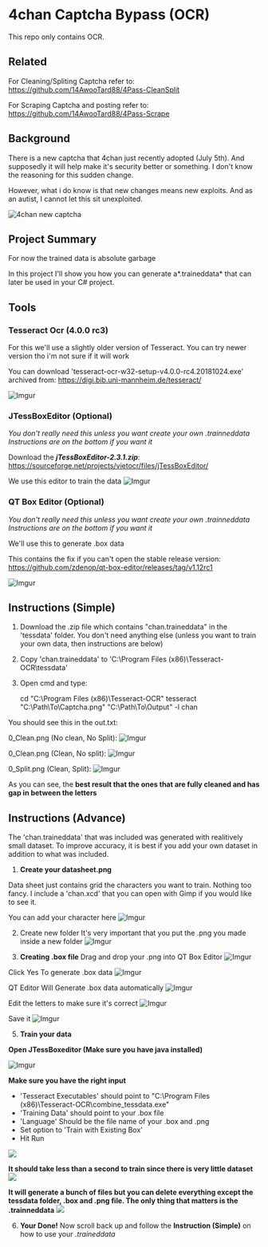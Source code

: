 # 4chan Captcha Bypass (OCR)

This repo only contains OCR.

## Related

For Cleaning/Spliting Captcha refer to:
https://github.com/14AwooTard88/4Pass-CleanSplit

For Scraping Captcha and posting refer to:
https://github.com/14AwooTard88/4Pass-Scrape


## Background
There is a new captcha that 4chan just recently adopted (July 5th). And supposedly it will help make it's security better or something. I don't know the reasoning for this sudden change.

However, what i do know is that new changes means new exploits. And as an autist, I cannot let this sit unexploited.

![4chan new captcha](https://i.imgur.com/SvYiJZi.png)


## Project Summary
For now the trained data is absolute garbage

In this project I'll show you how you can generate a*.traineddata* that can later be used in your C# project.

## Tools
### Tesseract Ocr (4.0.0 rc3)
For this we'll use a slightly older version of Tesseract. You can try newer version tho i'm not sure if it will work

You can download 'tesseract-ocr-w32-setup-v4.0.0-rc4.20181024.exe' archived from:
https://digi.bib.uni-mannheim.de/tesseract/

![Imgur](https://i.imgur.com/1SEwoDU.png)

### JTessBoxEditor (Optional)
*You don't really need this unless you want create your own .trainneddata
Instructions are on the bottom if you want it* 

Download the ***jTessBoxEditor-2.3.1.zip***:
https://sourceforge.net/projects/vietocr/files/jTessBoxEditor/

We use this editor to train the data
![Imgur](https://i.imgur.com/JcyaSZn.png)

### QT Box Editor (Optional)
*You don't really need this unless you want create your own .trainneddata
Instructions are on the bottom if you want it* 

We'll use this to generate .box data 

This contains the fix if you can't open the stable release version: 
https://github.com/zdenop/qt-box-editor/releases/tag/v1.12rc1

![Imgur](https://i.imgur.com/t1qg6j6.png)

## Instructions (Simple)
1. Download the .zip file which contains "chan.traineddata" in the 'tessdata' folder. You don't need anything else (unless you want to train your own data, then instructions are below)

2. Copy 'chan.traineddata' to 'C:\Program Files (x86)\Tesseract-OCR\tessdata'

2. Open cmd and type:

    cd "C:\Program Files (x86)\Tesseract-OCR"
    tesseract "C:\Path\To\Captcha.png" "C:\Path\To\Output" -l chan

You should see this in the out.txt:

0_Clean.png (No clean, No Split): 
![Imgur](https://i.imgur.com/r1HLB4x.png)

0_Clean.png (Clean, No split): 
![Imgur](https://i.imgur.com/YtOqim1.png)

0_Split.png (Clean, Split): 
![Imgur](https://i.imgur.com/VWvyWuh.png)

As you can see, the **best result that the ones that are fully cleaned and has gap in between the letters**

## Instructions (Advance)
The 'chan.traineddata' that was included was generated with realitively small dataset. To improve accuracy, it is best if you add your own dataset in addition to what was included.

1. **Create your datasheet.png**

Data sheet just contains grid the characters you want to train. Nothing too fancy. I include a 'chan.xcd' that you can open with Gimp if you would like to see it.

You can add your character here
![Imgur](https://i.imgur.com/Y3pu8jU.png)

2. Create new folder
It's very important that you put the .png you made inside a new folder
![Imgur](https://i.imgur.com/QU5tJad.png)



4.  **Creating .box file**
Drag and drop your .png into QT Box Editor
![Imgur](https://i.imgur.com/nnzPUEo.png)

Click Yes To generate .box data
![Imgur](https://i.imgur.com/IbrYFpL.png)

QT Editor Will Generate .box data automatically
![Imgur](https://i.imgur.com/2XWgCCZ.png)

Edit the letters to make sure it's correct
![Imgur](https://i.imgur.com/VWaGsPg.png)

Save it
![Imgur](https://i.imgur.com/lGNU0IA.png)

5. **Train your data**

**Open JTessBoxeditor (Make sure you have java installed)**

![Imgur](https://i.imgur.com/5qXotWF.png)

**Make sure you have the right input**
- 'Tesseract Executables' should point to "C:\Program Files (x86)\Tesseract-OCR\combine_tessdata.exe"
- 'Training Data' should point to your .box file
- 'Language' Should be the file name of your .box and .png 
- Set option to 'Train with Existing Box'
- Hit Run

![](https://i.imgur.com/GefClWb.png)

**It should take less than a second to train since there is very little dataset**
![](https://i.imgur.com/buZdZrs.png)

**It will generate a bunch of files but you can delete everything except the tessdata folder, .box and .png file. The only thing that matters is the .trainneddata**
![](https://i.imgur.com/MLNvdxH.png)

6. **Your Done!**
Now scroll back up and follow the **Instruction (Simple)** on how to use your *.traineddata*


